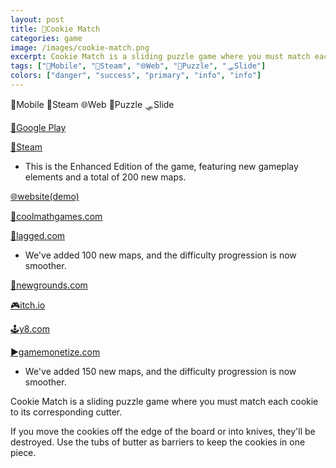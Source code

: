 ```yaml
---
layout: post
title: 🍪Cookie Match
categories: game
image: /images/cookie-match.png
excerpt: Cookie Match is a sliding puzzle game where you must match each cookie to its corresponding cutter.
tags: ["📱Mobile", "🦾Steam", "🌐Web", "🧩Puzzle", "🛷Slide"]
colors: ["danger", "success", "primary", "info", "info"]
---
```


<span class="badge badge-danger">📱Mobile</span>
<span class="badge badge-success">🦾Steam</span>
<span class="badge badge-primary">🌐Web</span>
<span class="badge badge-info">🧩Puzzle</span>
<span class="badge badge-info">🛷Slide</span>

<a href="https://play.google.com/store/apps/details?id=app.netlify.cookiematch.twa" class="btn btn-primary btn-lg">📱Google Play</a>

<a href="https://store.steampowered.com/app/2268310/Cookie_Match_Enhanced_Edition/" class="btn btn-primary btn-lg">🦾Steam</a>
- This is the Enhanced Edition of the game, featuring new gameplay elements and a total of 200 new maps.

<a href="https://cookiematch.netlify.app/" class="btn btn-primary btn-lg">🌐website(demo)</a>

<a href="https://www.coolmathgames.com/0-cookie-match" class="btn btn-primary btn-lg">🧮coolmathgames.com</a>

<a href="https://lagged.com/play/6069/" class="btn btn-primary btn-lg">🎯lagged.com</a>
- We've added 100 new maps, and the difficulty progression is now smoother.

<a href="https://www.newgrounds.com/portal/view/865946" class="btn btn-primary btn-lg">🎨newgrounds.com</a>

<a href="https://sublevelgames.itch.io/cookie-match" class="btn btn-primary btn-lg">🎮itch.io</a>

<a href="https://y8.com/games/cookie_match" class="btn btn-primary btn-lg">🕹️y8.com</a>

<a href="https://gamemonetize.com/cookie-match-game" class="btn btn-primary btn-lg">▶️gamemonetize.com</a>
- We've added 150 new maps, and the difficulty progression is now smoother.

Cookie Match is a sliding puzzle game where you must match each cookie to its corresponding cutter.

If you move the cookies off the edge of the board or into knives, they'll be destroyed. Use the tubs of butter as barriers to keep the cookies in one piece.
